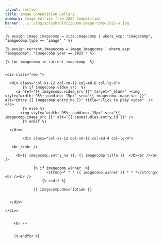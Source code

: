 ```yaml
---
layout: section
title: Image Competition Gallery
summary: Image Entries from 2022 Competition
banner: ../../img/splash/old/220808-image-comp-2022-w.jpg
---
```



<section id="service">
  <div class="container">
	
	
    {% assign image_imagecomp = site.imagecomp | where_exp: "imagecomp", "imagecomp.type == 'image' " %}

	{% assign current_imagecomp = image_imagecomp | where_exp: "imagecomp", "imagecomp.year == 2022 " %}

    {% for imagecomp in current_imagecomp  %}
	
	
	<div class="row ">	

      <div class="col-xs-12 col-sm-12 col-md-8 col-lg-8">
			{% if imagecomp.video_src  %}
         <a href="{{ imagecomp.video_src }}" target="_blank" ><img style="width: 95%; padding: 15px" src="{{ imagecomp.image_src }}" alt="Entry {{ imagecomp.entry_no }}" title="Click to play video"  /></a>
			{% else %}
	       <img style="width: 95%; padding: 15px" src="{{ imagecomp.image_src }}" alt="{{ casestudies.entry_id }}" />
			{% endif %}
			
      </div>
			
			<div class="col-xs-12 col-sm-12 col-md-4 col-lg-4">
        
       <br /><br />
  
  		 <b>{{ imagecomp.entry_no }}. {{ imagecomp.title }}  </b><br /><br />
			 
			     {% if imagecomp.winner  %}
					   <strong>* * * {{ imagecomp.winner }} * * *</strong><br /><br />
					 {% endif %}
<!--			     <i><strong>{{ imagecomp.name }}, {{ imagecomp.institution }}</strong></i><br /><br />   -->
  		 		 {{ imagecomp.description }}
 

      </div>
			
    </div>	
	
	
		<hr />
		
		
		{% endfor %}
		
	
		
	
			
		
  </div>
</section>

